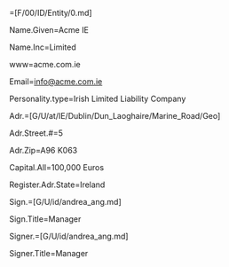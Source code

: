 =[F/00/ID/Entity/0.md]

Name.Given=Acme IE

Name.Inc=Limited

www=acme.com.ie

Email=info@acme.com.ie

Personality.type=Irish Limited Liability Company

Adr.=[G/U/at/IE/Dublin/Dun_Laoghaire/Marine_Road/Geo]

Adr.Street.#=5

Adr.Zip=A96 K063

Capital.All=100,000 Euros

Register.Adr.State=Ireland

Sign.=[G/U/id/andrea_ang.md]

Sign.Title=Manager

Signer.=[G/U/id/andrea_ang.md]

Signer.Title=Manager